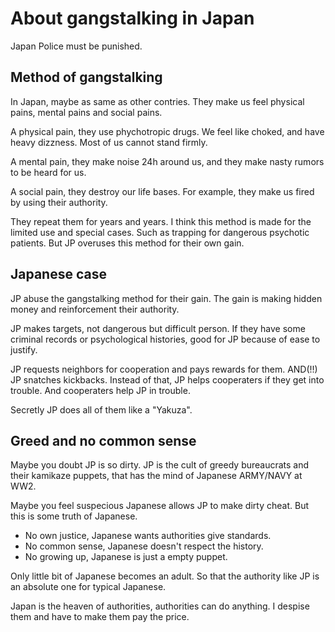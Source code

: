 # About gangstalking in Japan

Japan Police must be punished.

## Method of gangstalking

In Japan, maybe as same as other contries.
They make us feel physical pains, mental pains and social pains.

A physical pain, they use phychotropic drugs.
We feel like choked, and have heavy dizzness.
Most of us cannot stand firmly.

A mental pain, they make noise 24h around us,
and they make nasty rumors to be heard for us.

A social pain, they destroy our life bases.
For example, they make us fired by using their authority.

They repeat them for years and years.
I think this method is made for the limited use and special cases.
Such as trapping for dangerous psychotic patients.
But JP overuses this method for their own gain.

## Japanese case

JP abuse the gangstalking method for their gain.
The gain is making hidden money and  reinforcement their authority.

JP makes targets, not dangerous but difficult person.
If they have some criminal records or psychological histories,
good for JP because of ease to justify.

JP requests neighbors for cooperation and pays rewards for them.
AND(!!) JP snatches kickbacks. 
Instead of that, JP helps cooperaters if they get into trouble.
And cooperaters help JP in trouble.

Secretly JP does all of them like a "Yakuza".

## Greed and no common sense

Maybe you doubt JP is so dirty.
JP is the cult of greedy bureaucrats and their kamikaze puppets, 
that has the mind of Japanese ARMY/NAVY at WW2.

Maybe you feel suspecious Japanese allows JP to make dirty cheat.
But this is some truth of Japanese.

- No own justice, Japanese wants authorities give standards. 
- No common sense, Japanese doesn't respect the history.
- No growing up, Japanese is just a empty puppet.

Only little bit of Japanese becomes an adult.
So that the authority like JP is an absolute one for typical Japanese.

Japan is the heaven of authorities, authorities can do anything.
I despise them and have to make them pay the price.